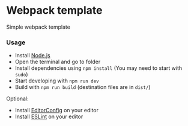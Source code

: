 # Webpack template

Simple webpack template

### Usage

- Install [Node.js](https://nodejs.org/en/)
- Open the terminal and go to folder
- Install dependencies using `npm install` (You may need to start with `sudo`)
- Start developing with `npm run dev`
- Build with `npm run build` (destination files are in `dist/`)

Optional:

- Install [EditorConfig](http://editorconfig.org/) on your editor
- Install [ESLint](https://eslint.org/) on your editor
